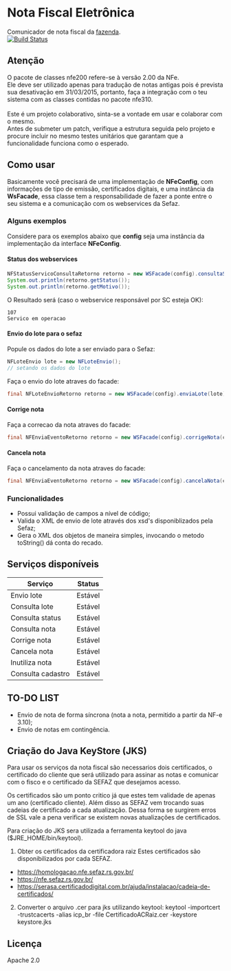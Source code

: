 Nota Fiscal Eletrônica
===
Comunicador de nota fiscal da [fazenda](http://www.nfe.fazenda.gov.br/portal/principal.aspx).<br/>
[![Build Status](https://api.travis-ci.org/fincatto/nfe.png)](http://travis-ci.org/#!/fincatto/nfe)

## Atenção
O pacote de classes nfe200 refere-se à versão 2.00 da NFe.<br/>
Ele deve ser utilizado apenas para tradução de notas antigas pois é prevista sua desativação em 31/03/2015, portanto,
faça a integração com o teu sistema com as classes contidas no pacote nfe310.<br/>
<br/>
Este é um projeto colaborativo, sinta-se a vontade em usar e colaborar com o mesmo.<br/>
Antes de submeter um patch, verifique a estrutura seguida pelo projeto e procure incluir no mesmo testes unitários que 
garantam que a funcionalidade funciona como o esperado.

## Como usar
Basicamente você precisará de uma implementação de **NFeConfig**, com informações de tipo de emissão, certificados 
digitais, e uma instância da **WsFacade**, essa classe tem a responsabilidade de fazer a ponte entre o seu sistema e a 
comunicação com os webservices da Sefaz.

### Alguns exemplos
Considere para os exemplos abaixo que **config** seja uma instância da implementação da interface **NFeConfig**.

#### Status dos webservices
```java
NFStatusServicoConsultaRetorno retorno = new WSFacade(config).consultaStatus(NFUnidadeFederativa.SC);
System.out.println(retorno.getStatus());
System.out.println(retorno.getMotivo());
```

O Resultado será (caso o webservice responsável por SC esteja OK):
```
107
Servico em operacao
```

#### Envio do lote para o sefaz
Popule os dados do lote a ser enviado para o Sefaz:

```java
NFLoteEnvio lote = new NFLoteEnvio();
// setando os dados do lote
```

Faça o envio do lote atraves do facade:
```java
final NFLoteEnvioRetorno retorno = new WSFacade(config).enviaLote(lote);
```

#### Corrige nota
Faça a correcao da nota atraves do facade:
```java
final NFEnviaEventoRetorno retorno = new WSFacade(config).corrigeNota(chaveDeAcessoDaNota, textoCorrecao);
```

#### Cancela nota
Faça o cancelamento da nota atraves do facade:
```java
final NFEnviaEventoRetorno retorno = new WSFacade(config).cancelaNota(chaveDeAcessoDaNota, protocoloDaNota, motivoCancelaamento);
```

### Funcionalidades
* Possui validação de campos a nível de código;
* Valida o XML de envio de lote através dos xsd's disponiblizados pela Sefaz;
* Gera o XML dos objetos de maneira simples, invocando o metodo toString() dá conta do recado.

## Serviços disponíveis
| Serviço           | Status              |
| ----------------- | :-----------------: |
| Envio lote        | Estável             |
| Consulta lote     | Estável             |
| Consulta status   | Estável             |
| Consulta nota     | Estável             |
| Corrige nota      | Estável             |
| Cancela nota      | Estável             |
| Inutiliza nota    | Estável             |
| Consulta cadastro | Estável             |

## TO-DO LIST
* Envio de nota de forma síncrona (nota a nota, permitido a partir da NF-e 3.10);
* Envio de notas em contingência.

## Criação do Java KeyStore (JKS)
Para usar os serviços da nota fiscal são necessarios dois certificados, o certificado do cliente que será utilizado para assinar as notas e comunicar com o fisco e o certificado da SEFAZ que desejamos acesso.

Os certificados são um ponto critico já que estes tem validade de apenas um ano (certificado cliente). Além disso as SEFAZ vem trocando suas cadeias de certificado a cada atualização. Dessa forma se surgirem erros de SSL vale a pena verificar se existem novas atualizações de certificados.

Para criação do JKS sera utilizada a ferramenta keytool do java ($JRE_HOME/bin/keytool).

1. Obter os certificados da certificadora raiz
Estes certificados são disponibilizados por cada SEFAZ.
- https://homologacao.nfe.sefaz.rs.gov.br/
- https://nfe.sefaz.rs.gov.br/
- https://serasa.certificadodigital.com.br/ajuda/instalacao/cadeia-de-certificados/

2. Converter o arquivo .cer para jks utilizando keytool:
keytool -importcert -trustcacerts -alias icp_br -file CertificadoACRaiz.cer -keystore keystore.jks

## Licença
Apache 2.0
